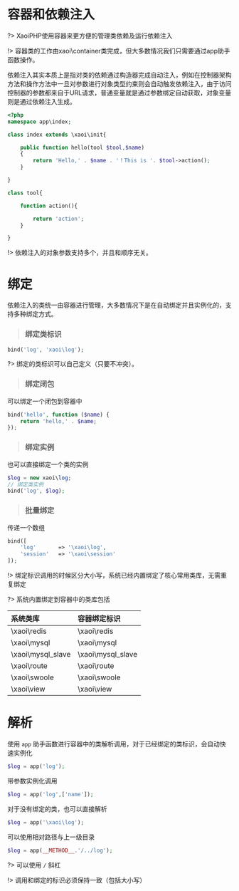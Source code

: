 # 容器和依赖注入

?> XaoiPHP使用容器来更方便的管理类依赖及运行依赖注入

!> 容器类的工作由xaoi\container类完成，但大多数情况我们只需要通过app助手函数操作。

依赖注入其实本质上是指对类的依赖通过构造器完成自动注入，例如在控制器架构方法和操作方法中一旦对参数进行对象类型约束则会自动触发依赖注入，由于访问控制器的参数都来自于URL请求，普通变量就是通过参数绑定自动获取，对象变量则是通过依赖注入生成。

```php
<?php
namespace app\index;

class index extends \xaoi\init{

    public function hello(tool $tool,$name)
    {
        return 'Hello,' . $name . '！This is '. $tool->action();
    }

}

class tool{

    function action(){

        return 'action';
    }

}

```

!> 依赖注入的对象参数支持多个，并且和顺序无关。

# 绑定

依赖注入的类统一由容器进行管理，大多数情况下是在自动绑定并且实例化的，支持多种绑定方式。

> ### 绑定类标识
```php
bind('log', 'xaoi\log');
```
?> 绑定的类标识可以自己定义（只要不冲突）。

> ### 绑定闭包

可以绑定一个闭包到容器中
```php
bind('hello', function ($name) {
    return 'hello,' . $name;
});
```

> ### 绑定实例

也可以直接绑定一个类的实例
```php
$log = new xaoi\log;
// 绑定类实例
bind('log', $log);
```

> ### 批量绑定

传递一个数组
```php
bind([
    'log'       => '\xaoi\log',
    'session'   => '\xaoi\session'
]);
```

!> 绑定标识调用的时候区分大小写，系统已经内置绑定了核心常用类库，无需重复绑定

?> 系统内置绑定到容器中的类库包括

| 系统类库 | 容器绑定标识 |
| :-----| :---- |
| \xaoi\redis | \xaoi\redis |
| \xaoi\mysql | \xaoi\mysql |
| \xaoi\mysql_slave | \xaoi\mysql_slave |
| \xaoi\route | \xaoi\route |
| \xaoi\swoole | \xaoi\swoole |
| \xaoi\view | \xaoi\view |

# 解析

使用 `app` 助手函数进行容器中的类解析调用，对于已经绑定的类标识，会自动快速实例化

```php
$log = app('log');
```

带参数实例化调用
```php
$log = app('log',['name']);
```

对于没有绑定的类，也可以直接解析
```php
$log = app('\xaoi\log');
```

可以使用相对路径与上一级目录
```php
$log = app(__METHOD__.'/../log');
```

?> 可以使用 `/` 斜杠

!> 调用和绑定的标识必须保持一致（包括大小写）